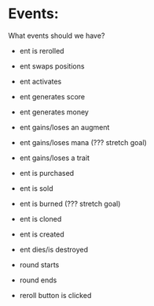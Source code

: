 

# Events:
What events should we have?

- ent is rerolled
- ent swaps positions

- ent activates
- ent generates score
- ent generates money

- ent gains/loses an augment
- ent gains/loses mana (??? stretch goal) 
- ent gains/loses a trait

- ent is purchased
- ent is sold

- ent is burned (??? stretch goal)
- ent is cloned
- ent is created
- ent dies/is destroyed

- round starts
- round ends

- reroll button is clicked


